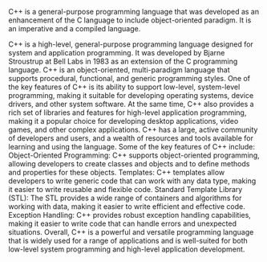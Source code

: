 C++ is a general-purpose programming language that was developed as an enhancement of the C language to include object-oriented paradigm. It is an imperative and a compiled language. 

C++ is a high-level, general-purpose programming language designed for system and application programming. It was developed by Bjarne Stroustrup at Bell Labs in 1983 as an extension of the C programming language. C++ is an object-oriented, multi-paradigm language that supports procedural, functional, and generic programming styles.
One of the key features of C++ is its ability to support low-level, system-level programming, making it suitable for developing operating systems, device drivers, and other system software. At the same time, C++ also provides a rich set of libraries and features for high-level application programming, making it a popular choice for developing desktop applications, video games, and other complex applications.
C++ has a large, active community of developers and users, and a wealth of resources and tools available for learning and using the language. Some of the key features of C++ include:
Object-Oriented Programming: C++ supports object-oriented programming, allowing developers to create classes and objects and to define methods and properties for these objects.
Templates: C++ templates allow developers to write generic code that can work with any data type, making it easier to write reusable and flexible code.
Standard Template Library (STL): The STL provides a wide range of containers and algorithms for working with data, making it easier to write efficient and effective code.
Exception Handling: C++ provides robust exception handling capabilities, making it easier to write code that can handle errors and unexpected situations.
Overall, C++ is a powerful and versatile programming language that is widely used for a range of applications and is well-suited for both low-level system programming and high-level application development.
